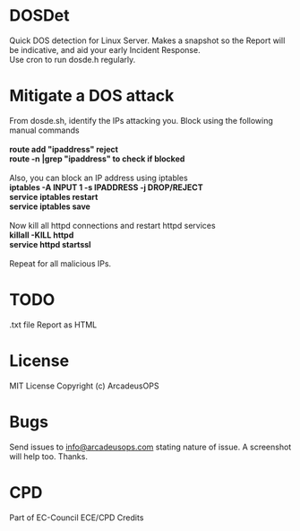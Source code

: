 # DOSDet
 Quick DOS detection for Linux Server. Makes a snapshot so the Report will be indicative, and aid your early Incident Response. <br/>
 Use cron to run dosde.h regularly. <br/>

# Mitigate a DOS attack
From dosde.sh, identify the IPs attacking you. Block using the following manual commands <br/>
<br/>
**route add "ipaddress" reject** <br/>
**route -n |grep "ipaddress"  to check if blocked** <br/>
<br/>
Also, you can block an IP address using iptables
<br/>
**iptables -A INPUT 1 -s IPADDRESS -j DROP/REJECT** <br/>
**service iptables restart** <br/>
**service iptables save** <br/>
<br/>
Now kill all httpd connections and restart httpd services
<br/>
**killall -KILL httpd** <br/>
**service httpd startssl** <br/>
<br/>
Repeat for all malicious IPs.
<br/>

# TODO
.txt file Report as HTML

# License
MIT License
Copyright (c) ArcadeusOPS

# Bugs
Send issues to info@arcadeusops.com stating nature of issue. A screenshot will help too. Thanks.

# CPD
Part of EC-Council ECE/CPD Credits
